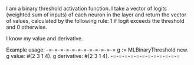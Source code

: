 I am a binary threshold activation function. I take a vector of logits (weighted sum of inputs) of each neuron in the layer and return the vector of values, calculated by the following rule: 1 if logit exceeds the threshold and 0 otherwise.

I know my value and derivative.

Example usage:
-=-=-=-=-=-=-=-=-=-=-=-=
g := MLBinaryThreshold new.
g value: #(2 3 1 4). 
g derivative: #(2 3 1 4).
-=-=-=-=-=-=-=-=-=-=-=-=